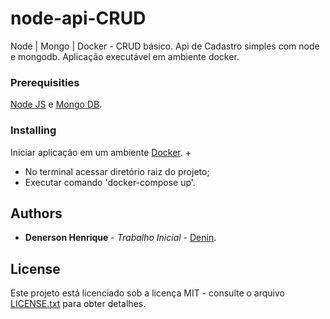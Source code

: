 # node-api-CRUD

Node | Mongo | Docker - CRUD básico.
Api de Cadastro simples com node e mongodb.
Aplicação executável em ambiente docker.

### Prerequisities

[Node JS](https://nodejs.org/en/download/) e [Mongo DB](https://www.mongodb.com/).

### Installing

Iniciar aplicação em um ambiente [Docker](httpsMongo://docs.docker.com/docker-for-windows/install/).  +
* No terminal acessar diretório raiz do projeto;
* Executar comando 'docker-compose up'.

## Authors

* **Denerson Henrique** - *Trabalho Inicial* - [Denin](https://github.com/DenersonHenrique).

## License

Este projeto está licenciado sob a licença MIT - consulte o arquivo [LICENSE.txt](LICENSE.txt) para obter detalhes.